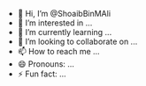 - 👋 Hi, I’m @ShoaibBinMAli
- 👀 I’m interested in ...
- 🌱 I’m currently learning ...
- 💞️ I’m looking to collaborate on ...
- 📫 How to reach me ...
- 😄 Pronouns: ...
- ⚡ Fun fact: ...

<!---
ShoaibBinMAli/ShoaibBinMAli is a ✨ special ✨ repository because its `README.md` (this file) appears on your GitHub profile.
You can click the Preview link to take a look at your changes.
--->
